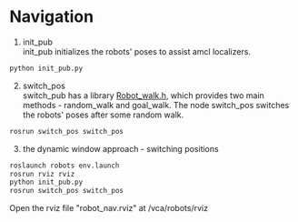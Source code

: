 # Navigation

1. init_pub  
init_pub initializes the robots' poses to assist amcl localizers.  
```bash
python init_pub.py
```

2. switch_pos  
switch_pub has a library [Robot_walk.h](https://github.com/ZhiangChen/vca/blob/master/navigation/switch_pos/include/switch_pos/robot_walk.h), which 
provides two main methods - random_walk and goal_walk. The node switch_pos switches the robots' poses after some random walk.  
```bash
rosrun switch_pos switch_pos
```

3. the dynamic window approach - switching positions
```bash
roslaunch robots env.launch
rosrun rviz rviz
python init_pub.py
rosrun switch_pos switch_pos
```
Open the rviz file "robot_nav.rviz" at /vca/robots/rviz
